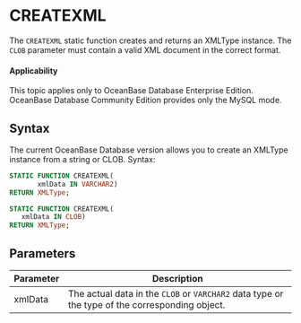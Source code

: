 CREATEXML
==============================

The `CREATEXML` static function creates and returns an XMLType instance. The `CLOB` parameter must contain a valid XML document in the correct format.


<main id="notice" >
    <h4>Applicability</h4>
    <p>This topic applies only to OceanBase Database Enterprise Edition. OceanBase Database Community Edition provides only the MySQL mode. </p>
  </main>

Syntax
-----------------------

The current OceanBase Database version allows you to create an XMLType instance from a string or CLOB. Syntax:

```sql
STATIC FUNCTION CREATEXML(
       xmlData IN VARCHAR2)
RETURN XMLType;

STATIC FUNCTION CREATEXML(
   xmlData IN CLOB)
RETURN XMLType;
```



Parameters
-------------------------



| Parameter | Description |
|---------|-----------------------------------------|
| xmlData | The actual data in the `CLOB` or `VARCHAR2` data type or the type of the corresponding object.  |


